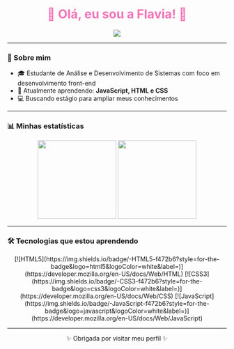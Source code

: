 <h1 align="center" style="color:#f472b6;">🌸 Olá, eu sou a Flavia! 🌸</h1>

<p align="center">
  <img src="https://readme-typing-svg.herokuapp.com?color=F472B6&center=true&lines=Estudante+de+Front-end;Aprendendo+JavaScript,+HTML+e+CSS" />
</p>

---

### 💖 Sobre mim

- 🎓 Estudante de Análise e Desenvolvimento de Sistemas com foco em desenvolvimento front-end  
- 🌱 Atualmente aprendendo: **JavaScript, HTML e CSS**  
- 💻 Buscando estágio para ampliar meus conhecimentos

---

### 📊 Minhas estatísticas

<p align="center">
  <img height="180em" src="https://github-readme-stats.vercel.app/api?username=flaviahipolito&show_icons=true&theme=synthwave&icon_color=F472B6&title_color=F472B6&text_color=FADADD" />
  <img height="180em" src="https://github-readme-stats.vercel.app/api/top-langs/?username=flaviahipolito&layout=compact&theme=synthwave&title_color=F472B6&text_color=FADADD" />
</p>

---

### 🛠️ Tecnologias que estou aprendendo

<p align="center">
  [![HTML5](https://img.shields.io/badge/-HTML5-f472b6?style=for-the-badge&logo=html5&logoColor=white&label=)](https://developer.mozilla.org/en-US/docs/Web/HTML)
  [![CSS3](https://img.shields.io/badge/-CSS3-f472b6?style=for-the-badge&logo=css3&logoColor=white&label=)](https://developer.mozilla.org/en-US/docs/Web/CSS)
  [![JavaScript](https://img.shields.io/badge/-JavaScript-f472b6?style=for-the-badge&logo=javascript&logoColor=white&label=)](https://developer.mozilla.org/en-US/docs/Web/JavaScript)
</p>

---

<p align="center">✨ Obrigada por visitar meu perfil ✨</p>
